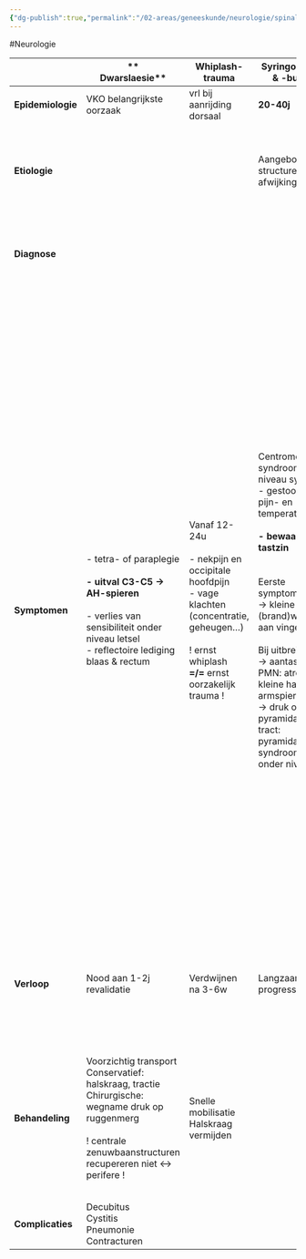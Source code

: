 ```yaml
---
{"dg-publish":true,"permalink":"/02-areas/geneeskunde/neurologie/spinal-disorders/","noteIcon":"","created":"2024-11-24T10:55:44.201+01:00","updated":"2024-12-31T16:51:47.904+01:00"}
---
```


#Neurologie 

|                   | **  <br>Dwarslaesie**                                                                                                                                                             | **Whiplash-trauma**                                                                                                                                                          | **Syringomyelie & -bulbie**                                                                                                                                                                                                                                                                                                                            | **ALS (amyotrofe lateraalsclerose)**                                                                                                                                                                                                                                                                                                                                                                                                                                                                                                                                                                                                                                                                                                                                                                                                                      | **Lateraalsclerose**                                                                                                                  | **Spinale spieratrofie**       |
| ----------------- | --------------------------------------------------------------------------------------------------------------------------------------------------------------------------------- | ---------------------------------------------------------------------------------------------------------------------------------------------------------------------------- | ------------------------------------------------------------------------------------------------------------------------------------------------------------------------------------------------------------------------------------------------------------------------------------------------------------------------------------------------------ | --------------------------------------------------------------------------------------------------------------------------------------------------------------------------------------------------------------------------------------------------------------------------------------------------------------------------------------------------------------------------------------------------------------------------------------------------------------------------------------------------------------------------------------------------------------------------------------------------------------------------------------------------------------------------------------------------------------------------------------------------------------------------------------------------------------------------------------------------------- | ------------------------------------------------------------------------------------------------------------------------------------- | ------------------------------ |
| **Epidemiologie** | VKO belangrijkste oorzaak                                                                                                                                                         | vrl bij aanrijding dorsaal                                                                                                                                                   | **20-40j**                                                                                                                                                                                                                                                                                                                                             | **40-60j**                                                                                                                                                                                                                                                                                                                                                                                                                                                                                                                                                                                                                                                                                                                                                                                                                                                |                                                                                                                                       |                                |
| **Etiologie**     |                                                                                                                                                                                   |                                                                                                                                                                              | Aangeboren structurele afwijking                                                                                                                                                                                                                                                                                                                       | Multifactorieel  <br>(link met frontotemporale dementie)  <br>  <br>  <br>**Aantasting PMN & CMN**                                                                                                                                                                                                                                                                                                                                                                                                                                                                                                                                                                                                                                                                                                                                                        | Selectieve **aantasting pyramidebaan (CMN),** zonder aantasting motorische voorhoorncellen (PMN)                                      | Genetische degeneratie **PMN** |
| **Diagnose**      |                                                                                                                                                                                   |                                                                                                                                                                              |                                                                                                                                                                                                                                                                                                                                                        | Kliniek **(insidieus uitval motorische voorhoornfuncties gevolgd door pyramidale aantasting)**                                                                                                                                                                                                                                                                                                                                                                                                                                                                                                                                                                                                                                                                                                                                                            |                                                                                                                                       |                                |
| **Symptomen**     | - tetra- of paraplegie  <br>  <br>**- uitval C3-C5 → AH-spieren  <br>  <br>**- verlies van sensibiliteit onder niveau letsel  <br>- reflectoire lediging blaas & rectum           | Vanaf 12-24u  <br>  <br>- nekpijn en occipitale hoofdpijn  <br>- vage klachten (concentratie, geheugen…)  <br>  <br>! ernst whiplash  <br>**=/=** ernst oorzakelijk trauma ! | Centromedullair syndroom op niveau syrinx  <br>- gestoorde pijn- en temperatuurszin  <br>  <br>**- bewaarde tastzin  <br>  <br>**  <br>Eerste symptomen  <br>→ kleine (brand)wonden aan vingers  <br>  <br>Bij uitbreiding  <br>→ aantasting PMN: atrofie kleine hand- en armspieren  <br>→ druk op pyramidale tract: pyramidaal syndroom onder niveau | Gewone vorm  <br>  <br>- **motorisch deficiet distaal in 1 bovenste extremiteit** (met parese, hypotonie, hyporeflexie, atrofie, slechte precisiegreep en fasciculaties)  <br>- uitbreiding naar voorarm & bovenarm, naar contralaterale hand/arm, naar onderste ledematen  <br>-  **pyramidaal syndroom** (met hypertonie en hyperreflexie)  <br>- aantasting  **dwarsgestreepte spieren** (AH)  <br>- aantasting  **motorische cellen hersenstam** (met dysfagie, dysartrie, parese, atrofie en fasciculaties van de tong)  <br>-  **niet-motorisch**: gedrags- & taalstoornissen en stoornis executieve functies  <br>  <br>  <br>**GEEN sensibele uitval ↔ centromedullair syndroom  <br>  <br>**  <br>  <br>Bulbaire vorm  <br>  <br>aantasting motorische cellen hersenstam (met dysfagie, dysartrie, parese, atrofie en fasciuclaties van de tong) | Erfelijke vorm  <br>  <br>- zeer langzaam verloop  <br>  <br>  <br>  <br>Symptomatische vorm  <br>  <br>- arteriosclerose  <br>- lues |                                |
| **Verloop**       | Nood aan 1-2j revalidatie                                                                                                                                                         | Verdwijnen na 3-6w                                                                                                                                                           | Langzaam progressief                                                                                                                                                                                                                                                                                                                                   | Gewoon: overlijden na 3-4j (eindstadium: cachexie, AH-stoornissen, slikpneumonie)  <br>  <br>Bulbair: overleving 1j                                                                                                                                                                                                                                                                                                                                                                                                                                                                                                                                                                                                                                                                                                                                       |                                                                                                                                       |                                |
| **Behandeling**   | Voorzichtig transport  <br>Conservatief: halskraag, tractie  <br>Chirurgische: wegname druk op ruggenmerg  <br>  <br>! centrale zenuwbaanstructuren recupereren niet ↔ perifere ! | Snelle mobilisatie  <br>Halskraag vermijden                                                                                                                                  |                                                                                                                                                                                                                                                                                                                                                        | Causale therapie niet beschikbaar  <br>Glutamaat-antagonisten (riluzole)  <br>Anti-oxidantia, scavengers (edavarone)  <br>Symptomatische behandeling (NMRC, AH-oef, sondevoeding, isometrische spieroefeningen)                                                                                                                                                                                                                                                                                                                                                                                                                                                                                                                                                                                                                                           |                                                                                                                                       |                                |
| **Complicaties**  | Decubitus  <br>Cystitis  <br>Pneumonie  <br>Contracturen                                                                                                                          |                                                                                                                                                                              |                                                                                                                                                                                                                                                                                                                                                        |                                                                                                                                                                                                                                                                                                                                                                                                                                                                                                                                                                                                                                                                                                                                                                                                                                                           |                                                                                                                                       |                                |
